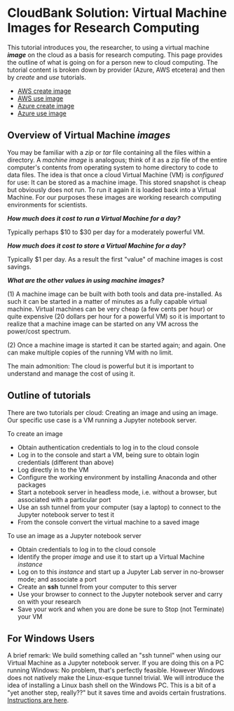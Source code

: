 # CloudBank Solution: Virtual Machine Images for Research Computing


This tutorial introduces you, the researcher, to using a virtual machine ***image*** 
on the cloud as a basis for research computing. This page provides the outline of 
what is going on for a person new to cloud computing. The tutorial content is broken
down by provider (Azure, AWS etcetera) and then by *create* and *use* tutorials.

* [AWS create image]()
* [AWS use image]()
* [Azure create image](https://cloudbank-project.github.io/image-research-computing-tutorial/azure/create_an_image)
* [Azure use image]()


## Overview of Virtual Machine *images*


You may be familiar with a *zip* or *tar* file containing all the files within
a directory.  A *machine image* is analogous; think of it as a zip file of the entire 
computer's contents from operating system to home directory to code to data files. 
The idea is that once 
a cloud Virtual Machine (VM) is *configured* for use: It can be stored as a machine 
image. This stored snapshot is cheap but obviously does not run. 
To run it again it is loaded back into a Virtual Machine. For our purposes these
images are working research computing environments for scientists.



***How much does it cost to run a Virtual Machine for a day?***


Typically perhaps $10 to $30 per day for a moderately powerful VM.


***How much does it cost to store a Virtual Machine for a day?***


Typically $1 per day. As a result the first "value" of machine images is cost savings.


***What are the other values in using machine images?***


(1) A machine image can be built with both tools and data pre-installed. As such 
it can be started in a matter of minutes as a fully capable virtual machine. 
Virtual machines can be very cheap (a few cents per hour) or quite expensive
(20 dollars per hour for a powerful VM) so it is important to realize that
a machine image can be started on any VM across the power/cost spectrum. 


(2) Once a machine image is started it can be started again; and again. One can
make multiple copies of the running VM with no limit. 


The main admonition: The cloud is powerful but it is
important to understand and manage the cost of using it. 


## Outline of tutorials

There are two tutorials per cloud: Creating an image and using an image. Our 
specific use case is a VM running a Jupyter notebook server.


To create an image

- Obtain authentication credentials to log in to the cloud console
- Log in to the console and start a VM, being sure to obtain login credentials (different than above)
- Log directly in to the VM 
- Configure the working environment by installing Anaconda and other packages
- Start a notebook server in headless mode, i.e. without a browser, but associated with a particular port
- Use an ssh tunnel from your computer (say a laptop) to connect to the Jupyter notebook server to test it
- From the console convert the virtual machine to a saved image

To use an image as a Jupyter notebook server

- Obtain credentials to log in to the cloud console
- Identify the proper *image* and use it to start up a Virtual Machine *instance*
- Log on to this *instance* and start up a Jupyter Lab server in no-browser mode; and associate a port
- Create an **ssh** tunnel from your computer to this server
- Use your browser to connect to the Jupyter notebook server and carry on with your research
- Save your work and when you are done be sure to Stop (not Terminate) your VM


## For Windows Users


A brief remark: We build 
something called an "ssh tunnel" when using our Virtual Machine as a Jupyter notebook server. 
If you are doing this on a PC running Windows: No problem, that's perfectly feasible. However
Windows does not natively make the Linux-esque tunnel trivial.  We will introduce
the idea of installing a Linux bash shell on the Windows PC. This is a bit of a 
"yet another step, really??" but it saves time and avoids certain frustrations. 
[Instructions are here](https://ubuntu.com/tutorials/tutorial-ubuntu-on-windows#1-overview).
